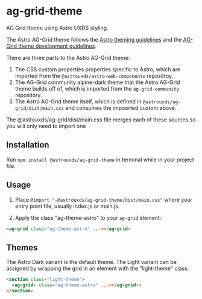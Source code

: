 # ag-grid-theme

AG Grid theme using Astro UXDS styling.

The Astro AG-Grid theme follows the [Astro theming guidelines](https://www.astrouxds.com/design-guidelines/theme/) and the [AG-Grid theme development guidelines](https://www.ag-grid.com/javascript-grid-themes-customising/).

There are three parts to the Astro AG-Grid theme:

1. The CSS custom properties properties specific to Astro, which are imported from the `@astrouxds/astro-web-components` repositroy.
2. The AG-Grid community alpine-dark theme that the Astro AG-Grid theme builds off of, which is imported from the `ag-grid-community` repository.
3. The Astro AG-Grid theme itself, which is defined in `@astrouxds/ag-grid/dist/main.css` and consumes the impoorted custom above.

The @astrouxds/ag-grid/dist/main.css file merges each of these sources so you will only need to import one

## Installation

Run `npm install @astrouxds/ag-grid-theme` in terminal while in your project file.

## Usage

1. Place `@import "~@astrouxds/ag-grid-theme/dist/main.css"` where your entry point file, usually index.js or main.js.

2. Apply the class "ag-theme-astro" to your `ag-grid` element:

```html
<ag-grid class="ag-theme-astro" ...></ag-grid>
```

## Themes

The Astro Dark variant is the default theme. The Light variant can be assigned by wrapping the grid in an element with the "light-theme" class.

```html
<section class="light-theme">
  <ag-grid- class="ag-theme-astro" ...></ag-grid->
</section>
```
